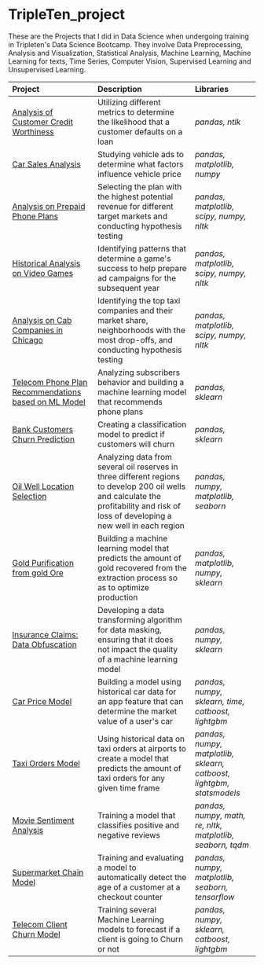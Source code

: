 # TripleTen_project 
These are the Projects that I did in Data Science when undergoing training in Tripleten's Data Science Bootcamp.
They involve Data Preprocessing, Analysis and Visualization, Statistical Analysis, Machine Learning, Machine Learning for texts, Time Series, Computer Vision, Supervised Learning and 
Unsupervised Learning.

| Project               | Description                                                                                 | Libraries                      |
|:--------------------- |:------------------------------------------------------------------------------------------- |:------------------------------ |
|[Analysis of Customer Credit Worthiness](https://github.com/Mirac20/Data_projects_TripleTen/blob/main/sprint1_bank_loan_report.ipynb "Credit Score Analysis")|Utilizing different metrics to determine the likelihood that a customer defaults on a loan|*pandas, ntlk*|
|[Car Sales Analysis](https://github.com/Mirac20/Data_projects_TripleTen/blob/main/sprint2%20_research_on_ads_for__car_sales.ipynb "Vehicle Price Analysis")|Studying vehicle ads to determine what factors influence vehicle price|*pandas, matplotlib, numpy*|
|[Analysis on Prepaid Phone Plans](https://github.com/Mirac20/Data_projects_TripleTen/blob/main/sprint3_phone_prepaid_plan.ipynb "Phone Plan Analysis")|Selecting the plan with the highest potential revenue for different target markets and conducting hypothesis testing|*pandas, matplotlib, scipy, numpy, nltk*|
|[Historical Analysis on Video Games](https://github.com/cbngwajr/yandex-practicum/tree/Project-4 "Video Game Analysis")|Identifying patterns that determine a game's success to help prepare ad campaigns for the subsequent year|*pandas, matplotlib, scipy, numpy, nltk*|
|[Analysis on Cab Companies in Chicago](https://github.com/cbngwajr/yandex-practicum/tree/Project-5 "Taxi Company Analysis")|Identifying the top taxi companies and their market share, neighborhoods with the most drop-offs, and conducting hypothesis testing|*pandas, matplotlib, scipy, numpy, nltk*|
|[Telecom Phone Plan Recommendations based on ML Model](https://github.com/cbngwajr/yandex-practicum/tree/Project-6 "Telecom Plans ML Model")|Analyzing subscribers behavior and building a machine learning model that recommends phone plans|*pandas, sklearn*|
|[Bank Customers Churn Prediction](https://github.com/cbngwajr/yandex-practicum/tree/Project-7 "Bank Customers Model")|Creating a classification model to predict if customers will churn|*pandas, sklearn*|
|[Oil Well Location Selection](https://github.com/cbngwajr/yandex-practicum/tree/Project-8 "Oil Well Model")|Analyzing data from several oil reserves in three different regions to develop 200 oil wells and calculate the profitability and risk of loss of developing a new well in each region|*pandas, numpy, matplotlib, seaborn*|
|[Gold Purification from gold Ore](https://github.com/cbngwajr/yandex-practicum/tree/Project-9 "Gold Extraction Model")|Building a machine learning model that predicts the amount of gold recovered from the extraction process so as to optimize production|*pandas, matplotlib, numpy, sklearn*|
|[Insurance Claims: Data Obfuscation](https://github.com/cbngwajr/yandex-practicum/tree/Project-10 "Insurance Company Data Masking")|Developing a data transforming algorithm for data masking, ensuring that it does not impact the quality of a machine learning model|*pandas, numpy, sklearn*|
|[Car Price Model](https://github.com/cbngwajr/yandex-practicum/tree/Project-11 "Car Price Model")|Building a model using historical car data for an app feature that can determine the market value of a user's car|*pandas, numpy, sklearn, time, catboost, lightgbm*|
|[Taxi Orders Model](https://github.com/cbngwajr/yandex-practicum/tree/Project-12 "Taxi Orders Model")|Using historical data on taxi orders at airports to create a model that predicts the amount of taxi orders for any given time frame|*pandas, numpy, matplotlib, sklearn, catboost, lightgbm, statsmodels*|
|[Movie Sentiment Analysis](https://github.com/cbngwajr/yandex-practicum/tree/Project-13 "Movie Sentiment Analysis")|Training a model that classifies positive and negative reviews|*pandas, numpy, math, re, nltk, matplotlib, seaborn, tqdm*|
|[Supermarket Chain Model](https://github.com/cbngwajr/yandex-practicum/tree/Project-14 "Supermarket Chain Model")|Training and evaluating a model to automatically detect the age of a customer at a checkout counter|*pandas, numpy, matplotlib, seaborn, tensorflow*|
|[Telecom Client Churn Model](https://github.com/cbngwajr/yandex-practicum/tree/Final-Project "Telecom Client Churn Model")|Training several Machine Learning models to forecast if a client is going to Churn or not|*pandas, numpy, sklearn, catboost, lightgbm*|
